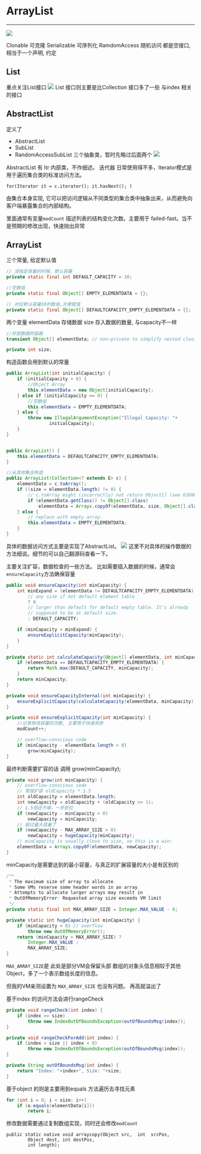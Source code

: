 # ArrayList

---

![](http://zpengg.oss-cn-shenzhen.aliyuncs.com/img/b582bdbc74401259648f0d6bb1a4b0a7.png)

Clonable 可克隆
Serializable 可序列化
RamdomAccess 随机访问
都是空接口, 相当于一个声明, 约定

## List
重点关注List接口
![](http://zpengg.oss-cn-shenzhen.aliyuncs.com/img/70282f18a00dc95df682759717b31906.png)
List 接口则主要是比Collection 接口多了一些 与index 相关 的接口

## AbstractList
定义了
- AbstractList
- SubList
- RandomAccessSubList
三个抽象类，暂时先略过后面两个
![](http://zpengg.oss-cn-shenzhen.aliyuncs.com/img/ef87acb8388cfdc3b3ad3e372c6eb891.png)

AbstractList 有 Itr 内部类，不作细述。
迭代器 日常使用得不多，Iterator模式是用于遍历集合类的标准访问方法。
```
for(Iterator it = c.iterater(); it.hasNext(); ) 
```
由集合本身实现, 它可以把访问逻辑从不同类型的集合类中抽象出来，从而避免向客户端暴露集合的内部结构。


里面通常有变量`modCount` 描述列表的结构变化次数。主要用于 failed-fast。当不是预期的修改出现，快速抛出异常

## ArrayList

三个常量, 给定默认值
```JAVA
// 没指定容量的时候，默认容量
private static final int DEFAULT_CAPACITY = 10;

//空数组
private static final Object[] EMPTY_ELEMENTDATA = {};

// 对应默认容量10的数组,方便赋值
private static final Object[] DEFAULTCAPACITY_EMPTY_ELEMENTDATA = {};
```

两个变量
elementData 存储数据
size 存入数据的数量, 与capacity不一样
```JAVA
//存放数据的容器
transient Object[] elementData; // non-private to simplify nested class access

private int size;
```

构造函数会用到默认的常量
```java
public ArrayList(int initialCapacity) {
    if (initialCapacity > 0) {
        //Object Array
        this.elementData = new Object[initialCapacity];
    } else if (initialCapacity == 0) {
        //空数组
        this.elementData = EMPTY_ELEMENTDATA;
    } else {
        throw new IllegalArgumentException("Illegal Capacity: "+
                initialCapacity);
    }
}


public ArrayList() {
    this.elementData = DEFAULTCAPACITY_EMPTY_ELEMENTDATA;
}

//从其他集合构造
public ArrayList(Collection<? extends E> c) {
    elementData = c.toArray();
    if ((size = elementData.length) != 0) {
        // c.toArray might (incorrectly) not return Object[] (see 6260652)
        if (elementData.getClass() != Object[].class)
            elementData = Arrays.copyOf(elementData, size, Object[].class);
    } else {
        // replace with empty array.
        this.elementData = EMPTY_ELEMENTDATA;
    }
}
```

具体的数据访问方式主要是实现了AbstractList。
![](http://zpengg.oss-cn-shenzhen.aliyuncs.com/img/0545378e5b916afb9bcfc95ee467a967.png)
这里不对具体的操作数据的方法细说。细节的可以自己翻源码查看一下。

主要关注扩容，数据检查的一些方法。
比如需要插入数据的时候，通常会`ensureCapacity`方法确保容量
```JAVA
public void ensureCapacity(int minCapacity) {
    int minExpand = (elementData != DEFAULTCAPACITY_EMPTY_ELEMENTDATA)
        // any size if not default element table
        ? 0
        // larger than default for default empty table. It's already
        // supposed to be at default size.
        : DEFAULT_CAPACITY;

    if (minCapacity > minExpand) {
        ensureExplicitCapacity(minCapacity);
    }
}

private static int calculateCapacity(Object[] elementData, int minCapacity) {
    if (elementData == DEFAULTCAPACITY_EMPTY_ELEMENTDATA) {
        return Math.max(DEFAULT_CAPACITY, minCapacity);
    }
    return minCapacity;
}

private void ensureCapacityInternal(int minCapacity) {
    ensureExplicitCapacity(calculateCapacity(elementData, minCapacity));
}

private void ensureExplicitCapacity(int minCapacity) {
    //记录修改容量的次数, 主要用于快速失败
    modCount++;

    // overflow-conscious code
    if (minCapacity - elementData.length > 0)
        grow(minCapacity);
}
```

最终判断需要扩容的话
调用 grow(minCapacity);
```JAVA
private void grow(int minCapacity) {
    // overflow-conscious code
    // 常规扩容 oldCapacity * 1.5
    int oldCapacity = elementData.length;
    int newCapacity = oldCapacity + (oldCapacity >> 1); 
    // 1.5倍还不够，一步到位
    if (newCapacity - minCapacity < 0)
        newCapacity = minCapacity;
    // 超过最大容量了
    if (newCapacity - MAX_ARRAY_SIZE > 0)
        newCapacity = hugeCapacity(minCapacity);
    // minCapacity is usually close to size, so this is a win:
    elementData = Arrays.copyOf(elementData, newCapacity);
}
```
minCapacity是需要达到的最小容量，与真正的扩展容量的大小是有区别的


```JAVA
/**
 * The maximum size of array to allocate.
 * Some VMs reserve some header words in an array.
 * Attempts to allocate larger arrays may result in
 * OutOfMemoryError: Requested array size exceeds VM limit
 */
private static final int MAX_ARRAY_SIZE = Integer.MAX_VALUE - 8;

private static int hugeCapacity(int minCapacity) {
    if (minCapacity < 0) // overflow
        throw new OutOfMemoryError();
    return (minCapacity > MAX_ARRAY_SIZE) ?
        Integer.MAX_VALUE :
        MAX_ARRAY_SIZE;
}

```
`MAX_ARRAY_SIZE`是 此处是部分VM会保留头部   数组的对象头信息相较于其他Object，多了一个表示数组长度的信息。 

但我的VM亲测设置为 `MAX_ARRAY_SIZE` 也没有问题。 再高就溢出了

基于index 的访问方法会进行rangeCheck
```JAVA
private void rangeCheck(int index) {
    if (index >= size)
        throw new IndexOutOfBoundsException(outOfBoundsMsg(index));
}

private void rangeCheckForAdd(int index) {
    if (index > size || index < 0)
        throw new IndexOutOfBoundsException(outOfBoundsMsg(index));
}

private String outOfBoundsMsg(int index) {
    return "Index: "+index+", Size: "+size;
}
```

基于object 的则是主要用到equals 方法遍历去寻找元素
```JAVA
for (int i = 0; i < size; i++)      
    if (o.equals(elementData[i]))
        return i;
```

修改数据需要通过复制数组实现，同时还会修改`modCount`
```
public static native void arraycopy(Object src,  int  srcPos,
        Object dest, int destPos,
        int length);
```
